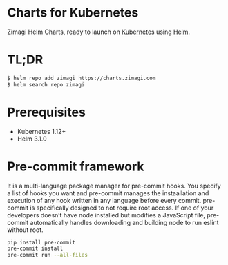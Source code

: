 # Charts for Kubernetes

Zimagi Helm Charts, ready to launch on [Kubernetes](https://kubernetes.io/) using [Helm](https://helm.sh/).

# TL;DR

```bash
$ helm repo add zimagi https://charts.zimagi.com
$ helm search repo zimagi
```

# Prerequisites

- Kubernetes 1.12+
- Helm 3.1.0

# Pre-commit framework

It is a multi-language package manager for pre-commit hooks. You specify a list of hooks you want and pre-commit manages the instaallation and execution of any hook written in any language before every commit. pre-commit is specifically designed to not require root access. If one of your developers doesn’t have node installed but modifies a JavaScript file, pre-commit automatically handles downloading and building node to run eslint without root.

```bash
pip install pre-commit
pre-commit install
pre-commit run --all-files
```
